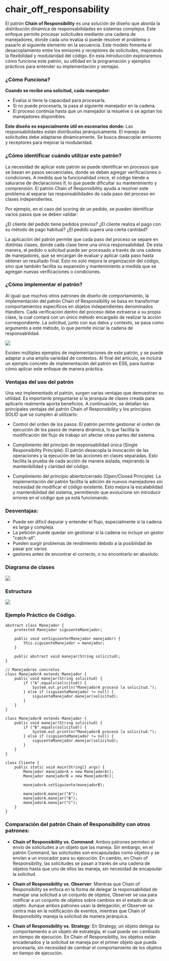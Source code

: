 # chair_off_responsability

El patrón **Chain of Responsibility** es una solución de diseño que aborda la distribución dinámica de responsabilidades en sistemas complejos. Este enfoque permite procesar solicitudes mediante una cadena de manejadores, donde cada uno evalúa si puede resolver el problema o pasarlo al siguiente elemento en la secuencia. Este modelo fomenta el desacoplamiento entre los emisores y receptores de solicitudes, mejorando la flexibilidad y modularidad del código. En esta introducción exploraremos cómo funciona este patrón, su utilidad en la programación y ejemplos prácticos para entender su implementación y ventajas.

### ¿Cómo Funciona?

**Cuando se recibe una solicitud, cada manejador:**
* Evalúa si tiene la capacidad para procesarla.
* Si no puede procesarla, la pasa al siguiente manejador en la cadena.
* El proceso continúa hasta que un manejador la resuelve o se agotan los manejadores disponibles.

**Este diseño es especialmente útil en escenarios donde:**
Las responsabilidades están distribuidas jerárquicamente.
El manejo de solicitudes debe adaptarse dinámicamente.
Se busca desacoplar emisores y receptores para mejorar la modularidad.

### ¿Cómo identificar cuándo utilizar este patrón?
La necesidad de aplicar este patrón se puede identificar en procesos que se basan en pasos secuenciales, donde se deben agregar verificaciones o condiciones. A medida que la funcionalidad crece, el código tiende a saturarse de declaraciones if, lo que puede dificultar su mantenimiento y comprensión. El patrón Chain of Responsibility ayuda a resolver este problema al separar las responsabilidades de cada paso del proceso en clases independientes.

Por ejemplo, en el caso del scoring de un pedido, se pueden identificar varios pasos que se deben validar:

¿El cliente del pedido tiene pedidos previos?
¿El cliente realiza el pago con su método de pago habitual?
¿El pedido supera una cierta cantidad?

La aplicación del patrón permite que cada paso del proceso se separe en distintas clases, donde cada clase tiene una única responsabilidad. De esta manera, el pedido o solicitud puede ser procesado a través de una cadena de manejadores, que se encargan de evaluar y aplicar cada paso hasta obtener un resultado final. Esto no solo mejora la organización del código, sino que también facilita su expansión y mantenimiento a medida que se agregan nuevas verificaciones o condiciones.

### ¿Cómo implementar el patrón?

Al igual que muchos otros patrones de diseño de comportamiento, la implementación del patrón Chain of Responsibility se basa en transformar comportamientos específicos en objetos independientes denominados Handlers. Cada verificación dentro del proceso debe extraerse a su propia clase, la cual contará con un único método encargado de realizar la acción correspondiente. La solicitud, junto con sus datos y contexto, se pasa como argumento a este método, lo que permite iniciar la cadena de responsabilidad.

![](https://miro.medium.com/v2/resize:fit:828/format:webp/0*7PGB4poMp_-feEy2.png)

Existen múltiples ejemplos de implementaciones de este patrón, y se puede adaptar a una amplia variedad de contextos. Al final del artículo, se incluirá un ejemplo concreto de implementación del patrón en ES6, para ilustrar cómo aplicar este enfoque de manera práctica.

### Ventajas del uso del patrón
Una vez implementado el patrón, surgen varias ventajas que demuestran su utilidad. Es importante preguntarse si la jerarquía de clases creada para aplicarlo realmente aporta beneficios. A continuación, se detallan las principales ventajas del patrón Chain of Responsibility y los principios SOLID que se cumplen al utilizarlo:

* Control del orden de los pasos: El patrón permite gestionar el orden de ejecución de los pasos de manera dinámica, lo que facilita la modificación del flujo de trabajo sin afectar otras partes del sistema.

* Cumplimiento del principio de responsabilidad única (Single Responsibility Principle): El patrón desacopla la invocación de las operaciones y la ejecución de las acciones en clases separadas. Esto facilita la prueba de cada acción de manera aislada, mejorando la mantenibilidad y claridad del código.

* Cumplimiento del principio abierto/cerrado (Open/Closed Principle): La implementación del patrón facilita la adición de nuevos manejadores sin necesidad de modificar el código existente. Esto mejora la escalabilidad y mantenibilidad del sistema, permitiendo que evolucione sin introducir errores en el código que ya está funcionando.

### Desventajas:

* Puede ser difícil depurar y entender el flujo, especialmente si la cadena es larga y compleja.
* La petición puede quedar sin gestionar si la cadena no incluye un gestor "catch-all".
* Pueden surgir problemas de rendimiento debido a la posibilidad de pasar por varios 
* gestores antes de encontrar el correcto, o no encontrarlo en absoluto.

### Diagrama de clases

![](https://java-design-patterns.com/assets/img/chain-of-responsibility.urm.1c5875a9.png)

### Estructura

![](https://upload.wikimedia.org/wikipedia/commons/1/1f/Chain_of_responsibility.jpg)


### Ejemplo Práctico de Código.

```// Clase abstracta base
abstract class Manejador {
    protected Manejador siguienteManejador;

    public void setSiguiente(Manejador manejador) {
        this.siguienteManejador = manejador;
    }

    public abstract void manejar(String solicitud);
}

// Manejadores concretos
class ManejadorA extends Manejador {
    public void manejar(String solicitud) {
        if ("A".equals(solicitud)) {
            System.out.println("ManejadorA procesó la solicitud.");
        } else if (siguienteManejador != null) {
            siguienteManejador.manejar(solicitud);
        }
    }
}

class ManejadorB extends Manejador {
    public void manejar(String solicitud) {
        if ("B".equals(solicitud)) {
            System.out.println("ManejadorB procesó la solicitud.");
        } else if (siguienteManejador != null) {
            siguienteManejador.manejar(solicitud);
        }
    }
}

class Cliente {
    public static void main(String[] args) {
        Manejador manejadorA = new ManejadorA();
        Manejador manejadorB = new ManejadorB();

        manejadorA.setSiguiente(manejadorB);

        manejadorA.manejar("A");
        manejadorA.manejar("B");
        manejadorA.manejar("C");
    }
}
```

### Comparación del patrón Chain of Responsibility con otros patrones:
 
 - **Chain of Responsibility vs. Command**: Ambos patrones permiten el envío de solicitudes a un objeto que las maneja. Sin embargo, en el patrón Command, las solicitudes son encapsuladas como objetos y se envían a un invocador para su ejecución. En cambio, en Chain of Responsibility, las solicitudes se pasan a través de una cadena de objetos hasta que uno de ellos las maneja, sin necesidad de encapsular la solicitud.
 
- **Chain of Responsibility vs. Observer**: Mientras que Chain of Responsibility se enfoca en la forma de delegar la responsabilidad de manejar una solicitud a un conjunto de objetos, Observer se usa para notificar a un conjunto de objetos sobre cambios en el estado de un objeto. Aunque ambos patrones usan la delegación, el Observer se centra más en la notificación de eventos, mientras que Chain of Responsibility maneja la solicitud de manera jerárquica.
 
- **Chain of Responsibility vs. Strategy**: En Strategy, un objeto delega su comportamiento a un objeto de estrategia, el cual puede ser cambiado en tiempo de ejecución. En Chain of Responsibility, los objetos están encadenados y la solicitud se maneja por el primer objeto que pueda procesarla, sin necesidad de cambiar el comportamiento de los objetos en tiempo de ejecución. 
